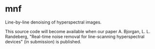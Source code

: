 mnf
===

Line-by-line denoising of hyperspectral images. 

This source code will become available when our paper A. Bjorgan, L. L. Randeberg, "Real-time noise removal for line-scanning hyperspectral devices" (in submission) is published. 

